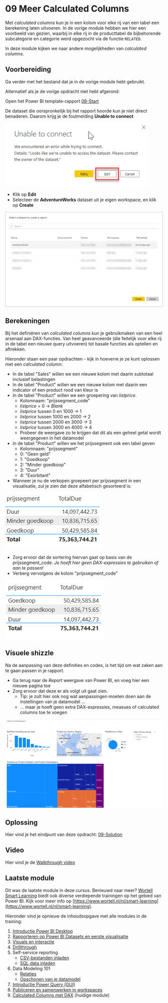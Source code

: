 # 09 Meer Calculated Columns

Met *calculated columns* kun je in een kolom voor elke rij van een tabel een berekening laten uitvoeren. In de vorige module hebben we hier een voorbeeld van gezien, waarbij in elke rij in de producttabel de bijbehorende subcategorie en categorie werd opgezocht via de functie `RELATED`.

In deze module kijken we naar andere mogelijkheden van _calculated columns_.
## Voorbereiding

Ga verder met het bestand dat je in de vorige module hebt gebruikt.

Alternatief als je de vorige opdracht niet hebt afgerond:

Open het Power BI template-rapport [08-Start](https://github.com/vstrien/powerbi-training/raw/master/08-publishing-and-collaboration/08-Start.pbit)

De dataset die oorspronkelijk bij het rapport hoorde kun je niet direct benaderen. Daarom krijg je de foutmelding **Unable to connect**

![Unable to connect](https://github.com/vstrien/powerbi-training/raw/master/08-publishing-and-collaboration-in-workspaces/img/00-unable-to-connect.png)

* Klik op **Edit**
* Selecteer de **AdventureWorks** dataset uit je eigen workspace, en klik op **Create**

![Kies AdventureWorks](https://github.com/vstrien/powerbi-training/raw/master/08-publishing-and-collaboration-in-workspaces/img/SelectModelFromPBI.png)
 
## Berekeningen

Bij het definiëren van _calculated columns_ kun je gebruikmaken van een heel arsenaal aan DAX-functies. Van heel geavanceerde (die feitelijk voor elke rij in de tabel een nieuwe query uitvoeren) tot basale functies als optellen en aftrekken.

Hieronder staan een paar opdrachten - kijk in hoeverre je ze kunt oplossen met een _calculated column_:

* In de tabel "Sales" willen we een nieuwe kolom met daarin subtotaal inclusief belastingen
* In de tabel "Product" willen we een nieuwe kolom met daarin een indicator of een product rood van kleur is
* In de tabel "Product" willen we een groepering van _listprice_.
  * Kolomnaam: "prijssegment_code"
  * _listprice_ = 0 -> _Blank_
  * _listprice_ tussen 0 en 1000 -> 1
  * _listprice_ tussen 1000 en 2000 -> 2
  * _listprice_ tussen 2000 en 3000 -> 3
  * _listprice_ tussen 3000 en 4000 -> 4
  * Probeer de weergave zo te krijgen dat dit als een geheel getal wordt weergegeven in het datamodel
* In de tabel "Product" willen we het prijssegment ook een label geven
  * Kolomnaam: "prijssegment"
  * 0: "Geen geld"
  * 1: "Goedkoop"
  * 2: "Minder goedkoop"
  * 3: "Duur"
  * 4: "Exorbitant"
* Wanneer je nu de verkopen groepeert per prijssegment in een visualisatie, zul je zien dat deze alfabetisch gesorteerd is:

![Foute sortering](img/prijssegment-sortering-fout.png)

* Zorg ervoor dat de sortering hiervan gaat op basis van de prijssegment_code. *Je hoeft hier geen DAX-expressies te gebruiken of aan te passen!*
* Verberg vervolgens de kolom "prijssegment_code"

![Correcte sortering](img/prijssegment-sortering-goed.png)

## Visuele shizzle

Na de aanpassing van deze definities en codes, is het tijd om wat zaken aan te gaan passen in je rapport.

* Ga terug naar de *Report* weergave van Power BI, en voeg hier een nieuwe pagina toe
* Zorg ervoor dat deze er als volgt uit gaat zien.
  * Tip: je zult hier ook nog wat aanpassingen moeten doen aan de instellingen van je datamodel ...
  * ... maar je hoeft geen extra DAX-expressies, measues of calculated columns toe te voegen

![Doelopmaak rapport](img/screenshot-pbi-doel.png)

## Oplossing

Hier vind je het eindpunt van deze opdracht: [09-Solution](https://github.com/vstrien/powerbi-training/raw/master/09-dax/09-Solution.pbix)

## Video

Hier vind je de [Walkthrough video](https://vimeo.com/586426505/dffdaeb522)

## Laatste module

Dit was de laatste module in deze cursus. Benieuwd naar meer? [Wortell Smart Learning](https://www.wortell.nl/nl/smart-learning) biedt ook diverse verdiepende trainingen op het gebied van Power BI. Kijk voor meer info op [https://www.wortell.nl/nl/smart-learning](https://www.wortell.nl/nl/smart-learning).

Hieronder vind je opnieuw de inhoudsopgave met alle modules in de training:

1. [Introductie Power BI Desktop](../01-introduction/01-introduction-powerbi-desktop.md)
2. [Rapporteren op Power BI Datasets en eerste visualisatie](../02-reporting-on-dataset/02-reporting-on-dataset.md)
3. [Visuals en interactie](../03-visuals-and-interaction/03-visuals-and-interaction.md)
4. [Drillthrough](../04-drillthrough/04-drillthrough.md)
5. Self-service reporting
   * [CSV-bestanden inladen](../05-self-service-reporting/05-csv-inladen.md)
   * [SQL data inladen](../05-self-service-reporting/06-sql-inladen.md)
6. Data Modeling 101
   * [Relaties](../06-data-modeling-101/07-relaties.md)
   * [Opschonen van je datamodel](../06-data-modeling-101/08-opschonen.md)
7. [Introductie Power Query (GUI)](../07-power-query-gui/09-power-query.md)
8. [Publiceren en samenwerken in workspaces](../08-publishing-and-collaboration-in-workspaces/10-publishing-and-collaboration-in-workspaces.md)
9. [Calculated Columns met DAX](../09-dax/11-calc-columns.md) (huidige module)
